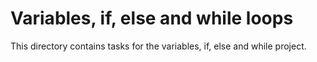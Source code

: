 # Variables, if, else and while loops

This directory contains tasks for the variables, if, else and while project.
